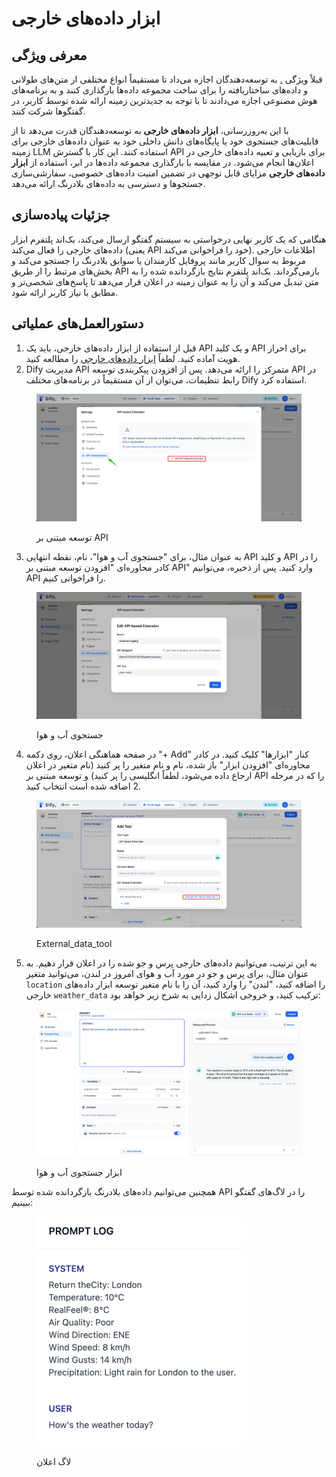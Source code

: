 # ابزار داده‌های خارجی

## معرفی ویژگی

قبلاً ویژگی [.](./ "ذکر") به توسعه‌دهندگان اجازه می‌داد تا مستقیماً انواع مختلفی از متن‌های طولانی و داده‌های ساختاریافته را برای ساخت مجموعه داده‌ها بارگذاری کنند و به برنامه‌های هوش مصنوعی اجازه می‌دادند تا با توجه به جدیدترین زمینه ارائه شده توسط کاربر، در گفتگوها شرکت کنند.

با این به‌روزرسانی، **ابزار داده‌های خارجی** به توسعه‌دهندگان قدرت می‌دهد تا از قابلیت‌های جستجوی خود یا پایگاه‌های دانش داخلی خود به عنوان داده‌های خارجی برای زمینه LLM استفاده کنند. این کار با گسترش API برای بازیابی و تعبیه داده‌های خارجی در اعلان‌ها انجام می‌شود. در مقایسه با بارگذاری مجموعه داده‌ها در ابر، استفاده از **ابزار داده‌های خارجی** مزایای قابل توجهی در تضمین امنیت داده‌های خصوصی، سفارشی‌سازی جستجوها و دسترسی به داده‌های بلادرنگ ارائه می‌دهد.

## جزئیات پیاده‌سازی

هنگامی که یک کاربر نهایی درخواستی به سیستم گفتگو ارسال می‌کند، بک‌اند پلتفرم ابزار داده‌های خارجی را فعال می‌کند (یعنی API خود را فراخوانی می‌کند). اطلاعات خارجی مربوط به سوال کاربر مانند پروفایل کارمندان یا سوابق بلادرنگ را جستجو می‌کند و بخش‌های مرتبط را از طریق API بازمی‌گرداند. بک‌اند پلتفرم نتایج بازگردانده شده را به متن تبدیل می‌کند و آن را به عنوان زمینه در اعلان قرار می‌دهد تا پاسخ‌های شخصی‌تر و مطابق با نیاز کاربر ارائه شود.

## دستورالعمل‌های عملیاتی

1. قبل از استفاده از ابزار داده‌های خارجی، باید یک API و یک کلید API برای احراز هویت آماده کنید. لطفاً [ابزار داده‌های خارجی](https://docs.dify.ai/guides/extension/api-based-extension/external-data-tool) را مطالعه کنید.
2. Dify مدیریت API متمرکز را ارائه می‌دهد. پس از افزودن پیکربندی توسعه API در رابط تنظیمات، می‌توان از آن مستقیماً در برنامه‌های مختلف Dify استفاده کرد.

<figure><img src="../../.gitbook/assets/api_based (1).png" alt=""><figcaption><p> توسعه مبتنی بر API</p></figcaption></figure>

3. به عنوان مثال، برای "جستجوی آب و هوا"، نام، نقطه انتهایی API و کلید API را در کادر محاوره‌ای "افزودن توسعه مبتنی بر API" وارد کنید. پس از ذخیره، می‌توانیم API را فراخوانی کنیم.

<figure><img src="../../.gitbook/assets/weather inquiry (1).png" alt=""><figcaption><p>جستجوی آب و هوا</p></figcaption></figure>

4. در صفحه هماهنگی اعلان، روی دکمه "+ Add" کنار "ابزارها" کلیک کنید. در کادر محاوره‌ای "افزودن ابزار" باز شده، نام و نام متغیر را پر کنید (نام متغیر در اعلان ارجاع داده می‌شود، لطفاً انگلیسی را پر کنید) و توسعه مبتنی بر API را که در مرحله 2 اضافه شده است انتخاب کنید.

<figure><img src="../../.gitbook/assets/api_based_extension1 (1).png" alt=""><figcaption><p>External_data_tool</p></figcaption></figure>

5. به این ترتیب، می‌توانیم داده‌های خارجی پرس و جو شده را در اعلان قرار دهیم. به عنوان مثال، برای پرس و جو در مورد آب و هوای امروز در لندن، می‌توانید متغیر `location` را اضافه کنید، "لندن" را وارد کنید، آن را با نام متغیر توسعه ابزار داده‌های خارجی `weather_data` ترکیب کنید، و خروجی اشکال زدایی به شرح زیر خواهد بود:

<figure><img src="../../.gitbook/assets/Weather_search_tool (1).jpeg" alt=""><figcaption><p>ابزار جستجوی آب و هوا</p></figcaption></figure>

همچنین می‌توانیم داده‌های بلادرنگ بازگردانده شده توسط API را در لاگ‌های گفتگو ببینیم:

<figure><img src="../../.gitbook/assets/log (1).jpeg" alt="" width="335"><figcaption><p>لاگ اعلان</p></figcaption></figure>


